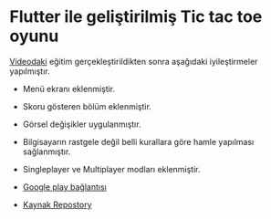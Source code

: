 # Flutter ile geliştirilmiş Tic tac toe oyunu
[Videodaki](https://youtu.be/u1KD6Kz0PIQ) eğitim gerçekleştirildikten sonra aşağıdaki iyileştirmeler yapılmıştır.
* Menü ekranı eklenmiştir.
* Skoru gösteren bölüm eklenmiştir.
* Görsel değişikler uygulanmıştır.
* Bilgisayarın rastgele değil belli kurallara göre hamle yapılması sağlanmıştır.
* Singleplayer ve  Multiplayer modları eklenmiştir.

* [Google play bağlantısı](https://youtu.be/u1KD6Kz0PIQ)

* [Kaynak Repostory](https://github.com/iampawan/FlutterTicTacToe)

